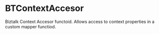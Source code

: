 # BTContextAccesor
Biztalk Context Accesor functoid. Allows access to context properties in a custom mapper functiod.

